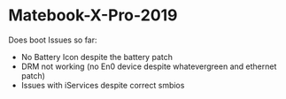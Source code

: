 # Matebook-X-Pro-2019

Does boot
Issues so far:
- No Battery Icon despite the battery patch
- DRM not working (no En0 device despite whatevergreen and ethernet patch)
- Issues with iServices despite correct smbios
